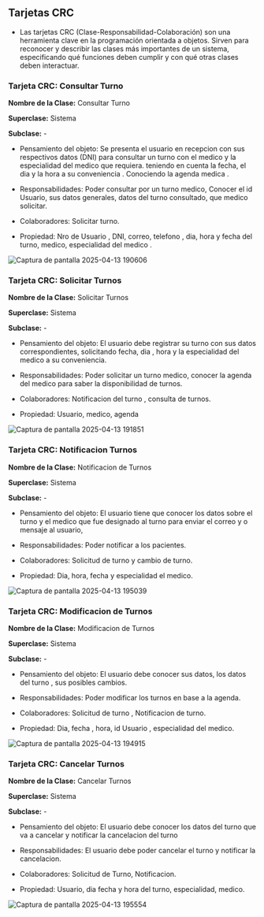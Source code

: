 
## Tarjetas CRC 


- Las tarjetas CRC (Clase-Responsabilidad-Colaboración) son una herramienta clave en la programación orientada a 
  objetos. Sirven para reconocer y describir las clases 
  más importantes de un sistema, especificando qué funciones deben cumplir y con qué otras clases deben interactuar. 




### Tarjeta CRC: Consultar Turno 

**Nombre de la Clase:**  Consultar Turno 

**Superclase:** Sistema 

**Subclase:** -

- Pensamiento del objeto: Se presenta el usuario en recepcion con sus respectivos datos (DNI)  para consultar un 
  turno con el medico y la especialidad del medico que requiera. 
  teniendo en cuenta la fecha, el dia y la hora a su conveniencia . Conociendo la agenda medica .

- Responsabilidades: Poder consultar por un turno medico, Conocer el id Usuario, sus datos generales, datos del turno 
  consultado, que medico solicitar.

- Colaboradores: Solicitar turno.

- Propiedad:  Nro de Usuario , DNI, correo, telefono ,  dia, hora y fecha del turno, medico, especialidad del medico .


 ![Captura de pantalla 2025-04-13 190606](https://github.com/user-attachments/assets/34973169-cdcc-43e7-a33a-b824f9fbde9a)



 ### Tarjeta CRC: Solicitar Turnos  

**Nombre de la Clase:**  Solicitar Turnos 

**Superclase:** Sistema 

**Subclase:** -


 - Pensamiento del objeto: El usuario debe registrar su turno con sus datos correspondientes, solicitando fecha, dia 
  , hora y la especialidad del medico a su 
   conveniencia. 

- Responsabilidades: Poder solicitar un turno medico, conocer la agenda del medico para saber la disponibilidad de 
  turnos.  

- Colaboradores: Notificacion del turno , consulta de turnos.  

- Propiedad:  Usuario, medico, agenda 



![Captura de pantalla 2025-04-13 191851](https://github.com/user-attachments/assets/788edab3-495d-4297-8725-b471640b3911)




### Tarjeta CRC: Notificacion Turnos  

**Nombre de la Clase:**  Notificacion de Turnos

**Superclase:** Sistema

**Subclase:** -


 - Pensamiento del objeto: El usuario tiene que conocer los datos sobre el turno y el medico que fue designado al 
   turno para enviar el correo y o mensaje al usuario,

- Responsabilidades: Poder notificar a los pacientes.

- Colaboradores: Solicitud de turno y cambio de turno.

- Propiedad:  Dia, hora, fecha  y especialidad el medico. 


![Captura de pantalla 2025-04-13 195039](https://github.com/user-attachments/assets/b4055b1b-6a59-48f9-8645-9db39b05e8f2)






### Tarjeta CRC: Modificacion de Turnos  

**Nombre de la Clase:** Modificacion de Turnos

**Superclase:** Sistema 

**Subclase:** -


- Pensamiento del objeto: El usuario debe conocer sus datos, los datos del turno , sus posibles cambios. 

- Responsabilidades: Poder modificar los turnos en base a la agenda.

- Colaboradores: Solicitud de turno , Notificacion de turno.

- Propiedad: Dia, fecha , hora, id Usuario , especialidad del medico. 


![Captura de pantalla 2025-04-13 194915](https://github.com/user-attachments/assets/248cea92-dff0-48e0-954e-2fb7d96e24e4)






### Tarjeta CRC: Cancelar Turnos  

**Nombre de la Clase:** Cancelar Turnos

**Superclase:** Sistema 

**Subclase:** -


- Pensamiento del objeto: El usuario debe conocer los datos del turno que va a cancelar y notificar la cancelacion 
  del turno  

- Responsabilidades: El usuario debe poder cancelar el turno y notificar la cancelacion.

- Colaboradores: Solicitud de Turno, Notificacion.

- Propiedad: Usuario, dia fecha y hora del turno, especialidad, medico. 


![Captura de pantalla 2025-04-13 195554](https://github.com/user-attachments/assets/60fbc1a3-dea8-475e-b8e4-e593647c5ca9)




